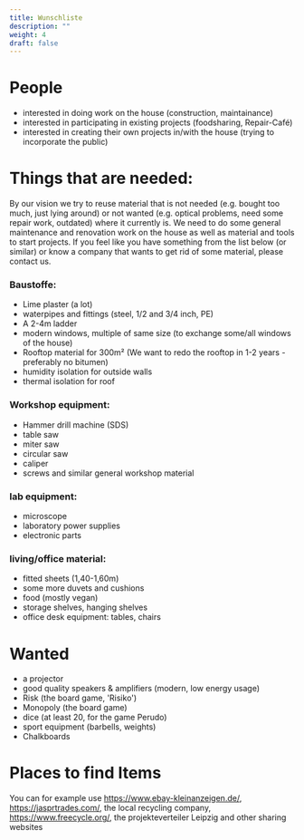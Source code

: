 ```yaml
---
title: Wunschliste
description: ""
weight: 4
draft: false
---
```

# People

- interested in doing work on the house (construction, maintainance)
- interested in participating in existing projects (foodsharing, Repair-Café)
- interested in creating their own projects in/with the house (trying to incorporate the public)

# Things that are needed:

By our vision we try to reuse material that is not needed (e.g. bought too much, just lying around) or not wanted (e.g. optical problems, need some repair work, outdated) where it currently is. We need to do some general maintenance and renovation work on the house as well as material and tools to start projects. If you feel like you have something from the list below (or similar) or know a company that wants to get rid of some material, please contact us.

### Baustoffe:

- Lime plaster (a lot)
- waterpipes and fittings (steel, 1/2 and 3/4 inch, PE)
- A 2-4m ladder
- modern windows, multiple of same size (to exchange some/all windows of the house)
- Rooftop material for 300m² (We want to redo the rooftop in 1-2 years - preferably no bitumen)
- humidity isolation for outside walls
- thermal isolation for roof

### Workshop equipment:

- Hammer drill machine (SDS)
- table saw
- miter saw
- circular saw
- caliper
- screws and similar general workshop material

### lab equipment:

- microscope
- laboratory power supplies
- electronic parts

### living/office material:

- fitted sheets (1,40-1,60m)
- some more duvets and cushions
- food (mostly vegan)
- storage shelves, hanging shelves
- office desk equipment: tables, chairs

# Wanted

- a projector
- good quality speakers & amplifiers (modern, low energy usage)
- Risk (the board game, 'Risiko')
- Monopoly (the board game)
- dice (at least 20, for the game Perudo)
- sport equipment (barbells, weights)
- Chalkboards

# Places to find Items

You can for example use https://www.ebay-kleinanzeigen.de/, https://jasprtrades.com/, the local recycling company, https://www.freecycle.org/, the projekteverteiler Leipzig and other sharing websites
